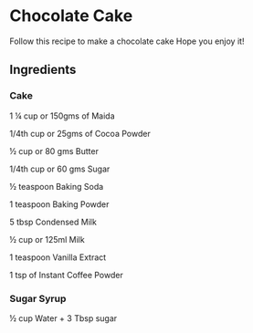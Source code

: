 # Chocolate Cake

Follow this recipe to make a chocolate cake Hope you enjoy it!

## Ingredients 

### Cake

1 ¼ cup or 150gms of Maida

1/4th cup or 25gms of Cocoa Powder

½ cup or 80 gms Butter

1/4th cup or 60 gms Sugar

½ teaspoon Baking Soda

1 teaspoon Baking Powder

5 tbsp Condensed Milk

½ cup or 125ml Milk

1 teaspoon Vanilla Extract

1 tsp of Instant Coffee Powder

### Sugar Syrup

½ cup Water + 3 Tbsp sugar
